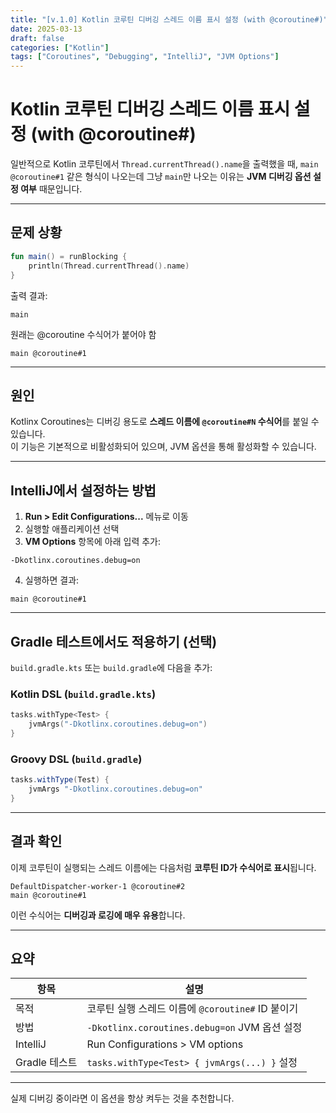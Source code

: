 ```yaml
---
title: "[v.1.0] Kotlin 코루틴 디버깅 스레드 이름 표시 설정 (with @coroutine#)"
date: 2025-03-13
draft: false
categories: ["Kotlin"]
tags: ["Coroutines", "Debugging", "IntelliJ", "JVM Options"]
---
```


# Kotlin 코루틴 디버깅 스레드 이름 표시 설정 (with @coroutine#)

일반적으로 Kotlin 코루틴에서 `Thread.currentThread().name`을 출력했을 때, `main @coroutine#1` 같은 형식이 나오는데 그냥 `main`만 나오는 이유는 **JVM 디버깅 옵션 설정 여부** 때문입니다.

---

## 문제 상황

```kotlin
fun main() = runBlocking {
    println(Thread.currentThread().name)
}
```

출력 결과:

```
main
```

원래는 @coroutine 수식어가 붙어야 함

```
main @coroutine#1
```

---

## 원인

Kotlinx Coroutines는 디버깅 용도로 **스레드 이름에 `@coroutine#N` 수식어**를 붙일 수 있습니다.  
이 기능은 기본적으로 비활성화되어 있으며, JVM 옵션을 통해 활성화할 수 있습니다.

---

## IntelliJ에서 설정하는 방법

1. **Run > Edit Configurations...** 메뉴로 이동  
2. 실행할 애플리케이션 선택
3. **VM Options** 항목에 아래 입력 추가:

```
-Dkotlinx.coroutines.debug=on
```

4. 실행하면 결과:

```
main @coroutine#1
```

---

## Gradle 테스트에서도 적용하기 (선택)

`build.gradle.kts` 또는 `build.gradle`에 다음을 추가:

### Kotlin DSL (`build.gradle.kts`)

```kotlin
tasks.withType<Test> {
    jvmArgs("-Dkotlinx.coroutines.debug=on")
}
```

### Groovy DSL (`build.gradle`)

```groovy
tasks.withType(Test) {
    jvmArgs "-Dkotlinx.coroutines.debug=on"
}
```

---

## 결과 확인

이제 코루틴이 실행되는 스레드 이름에는 다음처럼 **코루틴 ID가 수식어로 표시**됩니다.

```
DefaultDispatcher-worker-1 @coroutine#2
main @coroutine#1
```

이런 수식어는 **디버깅과 로깅에 매우 유용**합니다.

---

## 요약

| 항목 | 설명 |
|------|------|
| 목적 | 코루틴 실행 스레드 이름에 `@coroutine#` ID 붙이기 |
| 방법 | `-Dkotlinx.coroutines.debug=on` JVM 옵션 설정 |
| IntelliJ | Run Configurations > VM options |
| Gradle 테스트 | `tasks.withType<Test> { jvmArgs(...) }` 설정 |

---

실제 디버깅 중이라면 이 옵션을 항상 켜두는 것을 추천합니다.
